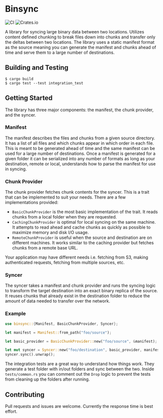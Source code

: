 # Binsync

![CI](https://github.com/dristic/binsync/actions/workflows/rust.yml/badge.svg)
![Crates.io](https://img.shields.io/crates/v/binsync)

A library for syncing large binary data between two locations. Utilizes content defined chunking to break files down into chunks and transfer only the deltas between two locations. The library uses a static manifest format as the source meaning you can generate the manifest and chunks ahead of time and serve them to a large number of destinations.

## Building and Testing
```
$ cargo build
$ cargo test --test integration_test
```

## Getting Started

The library has three major components: the manifest, the chunk provider, and the syncer.

### Manifest

The manifest describes the files and chunks from a given source directory. It has a list of all files and which chunks appear in which order in each file. This is meant to be generated ahead of time and the same manifest can be used for a large number of destinations. Once a manifest is generated for a given folder it can be serialized into any number of formats as long as your destination, remote or local, understands how to parse the manifest for use in syncing.

### Chunk Provider

The chunk provider fetches chunk contents for the syncer. This is a trait that can be implemented to suit your needs. There are a few implementations provided:
- `BasicChunkProvider` is the most basic implementation of the trait. It reads chunks from a local folder when they are requested.
- `CachingChunkProvider` is optimal for local syncing on the same machine. It attempts to read ahead and cache chunks as quickly as possible to maximize memory and disk I/O usage.
- `RemoteChunkProvider` is useful when the source and destination are on different machines. It works similar to the caching provider but fetches chunks from a remote base URL.

Your application may have different needs i.e. fetching from S3, making authenticated requests, fetching from multiple sources, etc.

### Syncer

The syncer takes a manifest and chunk provider and runs the syncing logic to transform the target destination into an exact binary replica of the source. It reuses chunks that already exist in the destination folder to reduce the amount of data needed to transfer over the network.

### Example

```rust
use binsync::{Manifest, BasicChunkProvider, Syncer};

let manifest = Manifest::from_path("foo/source");

let basic_provider = BasicChunkProvider::new("foo/source", &manifest);

let mut syncer = Syncer::new("foo/destination", basic_provider, manifest);
syncer.sync().unwrap();
```

The integration tests are a great way to understand how things work. They generate a test folder with in/out folders and sync between the two. Inside `tests/common.rs` you can comment out the `Drop` logic to prevent the tests from cleaning up the folders after running.

## Contributing

Pull requests and issues are welcome. Currently the response time is best effort.
